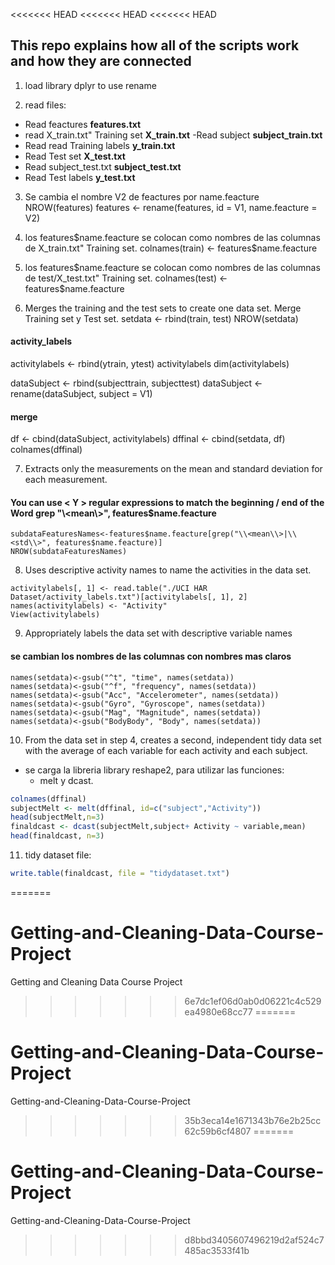 <<<<<<< HEAD
<<<<<<< HEAD
<<<<<<< HEAD
## This repo explains how all of the scripts work and how they are connected

1. load library dplyr  to use rename

2. read files:
- Read feactures
 **features.txt**
- read X_train.txt" Training set
   **X_train.txt**
-Read subject
**subject_train.txt**
- Read read Training labels
**y_train.txt**
- Read Test set
**X_test.txt**
- Read subject_test.txt
**subject_test.txt**
- Read Test labels
**y_test.txt**

3. Se cambia el nombre V2 de feactures por name.feacture
NROW(features)
features <- rename(features, id = V1, name.feacture = V2)

4.  los features$name.feacture se colocan como nombres de las columnas de X_train.txt" Training set. 
colnames(train) <- features$name.feacture

5. los features$name.feacture se colocan como nombres de las columnas de test/X_test.txt" Training set.
colnames(test) <- features$name.feacture

6. Merges the training and the test sets to create one data set.
Merge Training set y Test set.
setdata <- rbind(train, test)
NROW(setdata)

#### activity_labels
activitylabels <- rbind(ytrain, ytest)
activitylabels
dim(activitylabels)


dataSubject <- rbind(subjecttrain, subjecttest)
dataSubject <- rename(dataSubject, subject = V1)

#### merge
df <- cbind(dataSubject, activitylabels)
dffinal <- cbind(setdata, df)
colnames(dffinal)

7.  Extracts only the measurements on the mean and
standard deviation for each measurement.
#### You can use  \< Y \> regular expressions  to match the beginning / end of the Word grep **"\\<mean\\>", features$name.feacture**

```
subdataFeaturesNames<-features$name.feacture[grep("\\<mean\\>|\\<std\\>", features$name.feacture)]
NROW(subdataFeaturesNames)
```

8. Uses descriptive activity names to name the activities in the data set.

```
activitylabels[, 1] <- read.table("./UCI HAR Dataset/activity_labels.txt")[activitylabels[, 1], 2]
names(activitylabels) <- "Activity"
View(activitylabels)
```

9. Appropriately labels the data set with descriptive variable names
#### se cambian los nombres de las columnas con nombres mas claros
```
names(setdata)<-gsub("^t", "time", names(setdata))
names(setdata)<-gsub("^f", "frequency", names(setdata))
names(setdata)<-gsub("Acc", "Accelerometer", names(setdata))
names(setdata)<-gsub("Gyro", "Gyroscope", names(setdata))
names(setdata)<-gsub("Mag", "Magnitude", names(setdata))
names(setdata)<-gsub("BodyBody", "Body", names(setdata))
```

10. From the data set in step 4, creates a second, 
independent tidy data set with the average of each 
variable for each activity and each subject.

- se carga la libreria library reshape2, para utilizar las funciones:
  - melt y dcast.

```R
colnames(dffinal)
subjectMelt <- melt(dffinal, id=c("subject","Activity"))
head(subjectMelt,n=3)
finaldcast <- dcast(subjectMelt,subject+ Activity ~ variable,mean)
head(finaldcast, n=3)
```

11. tidy dataset file:
```R
write.table(finaldcast, file = "tidydataset.txt")
```












=======
# Getting-and-Cleaning-Data-Course-Project
Getting and Cleaning Data Course Project
>>>>>>> 6e7dc1ef06d0ab0d06221c4c529ea4980e68cc77
=======
# Getting-and-Cleaning-Data-Course-Project
Getting-and-Cleaning-Data-Course-Project
>>>>>>> 35b3eca14e1671343b76e2b25cc62c59b6cf4807
=======
# Getting-and-Cleaning-Data-Course-Project
Getting-and-Cleaning-Data-Course-Project
>>>>>>> d8bbd3405607496219d2af524c7485ac3533f41b
